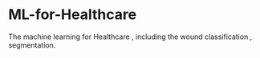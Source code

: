 # ML-for-Healthcare
The machine learning for Healthcare , including the wound classification , segmentation.
